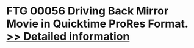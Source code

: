 # FTG 00056 Driving Back Mirror<br />Movie in Quicktime ProRes Format.<br />[>> Detailed information](https://secure.shareit.com/shareit/product.html?productid=300618438&affiliateid=200057808)